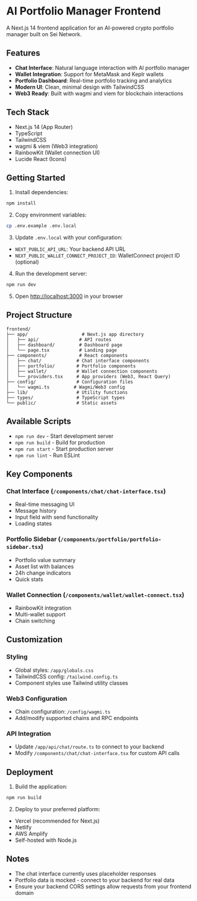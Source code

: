 # AI Portfolio Manager Frontend

A Next.js 14 frontend application for an AI-powered crypto portfolio manager built on Sei Network.

## Features

- **Chat Interface**: Natural language interaction with AI portfolio manager
- **Wallet Integration**: Support for MetaMask and Keplr wallets
- **Portfolio Dashboard**: Real-time portfolio tracking and analytics
- **Modern UI**: Clean, minimal design with TailwindCSS
- **Web3 Ready**: Built with wagmi and viem for blockchain interactions

## Tech Stack

- Next.js 14 (App Router)
- TypeScript
- TailwindCSS
- wagmi & viem (Web3 integration)
- RainbowKit (Wallet connection UI)
- Lucide React (Icons)

## Getting Started

1. Install dependencies:
```bash
npm install
```

2. Copy environment variables:
```bash
cp .env.example .env.local
```

3. Update `.env.local` with your configuration:
- `NEXT_PUBLIC_API_URL`: Your backend API URL
- `NEXT_PUBLIC_WALLET_CONNECT_PROJECT_ID`: WalletConnect project ID (optional)

4. Run the development server:
```bash
npm run dev
```

5. Open [http://localhost:3000](http://localhost:3000) in your browser

## Project Structure

```
frontend/
├── app/                    # Next.js app directory
│   ├── api/               # API routes
│   ├── dashboard/         # Dashboard page
│   └── page.tsx           # Landing page
├── components/            # React components
│   ├── chat/             # Chat interface components
│   ├── portfolio/        # Portfolio components
│   ├── wallet/           # Wallet connection components
│   └── providers.tsx     # App providers (Web3, React Query)
├── config/               # Configuration files
│   └── wagmi.ts         # Wagmi/Web3 config
├── lib/                  # Utility functions
├── types/                # TypeScript types
└── public/               # Static assets
```

## Available Scripts

- `npm run dev` - Start development server
- `npm run build` - Build for production
- `npm run start` - Start production server
- `npm run lint` - Run ESLint

## Key Components

### Chat Interface (`/components/chat/chat-interface.tsx`)
- Real-time messaging UI
- Message history
- Input field with send functionality
- Loading states

### Portfolio Sidebar (`/components/portfolio/portfolio-sidebar.tsx`)
- Portfolio value summary
- Asset list with balances
- 24h change indicators
- Quick stats

### Wallet Connection (`/components/wallet/wallet-connect.tsx`)
- RainbowKit integration
- Multi-wallet support
- Chain switching

## Customization

### Styling
- Global styles: `/app/globals.css`
- TailwindCSS config: `/tailwind.config.ts`
- Component styles use Tailwind utility classes

### Web3 Configuration
- Chain configuration: `/config/wagmi.ts`
- Add/modify supported chains and RPC endpoints

### API Integration
- Update `/app/api/chat/route.ts` to connect to your backend
- Modify `/components/chat/chat-interface.tsx` for custom API calls

## Deployment

1. Build the application:
```bash
npm run build
```

2. Deploy to your preferred platform:
- Vercel (recommended for Next.js)
- Netlify
- AWS Amplify
- Self-hosted with Node.js

## Notes

- The chat interface currently uses placeholder responses
- Portfolio data is mocked - connect to your backend for real data
- Ensure your backend CORS settings allow requests from your frontend domain